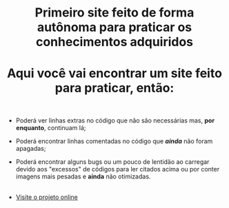 <h1 align="center">Primeiro site feito de forma autônoma para praticar os conhecimentos adquiridos</h1>

<h1 align="center">Aqui você vai encontrar um site feito para praticar, então:</h1><br>

- Poderá ver linhas extras no código que não são necessárias mas, **por enquanto**, continuam lá;<br>
- Poderá encontrar linhas comentadas no código que ***ainda*** não foram apagadas;<br>
- Poderá encontrar alguns bugs ou um pouco de lentidão ao carregar devido aos "excessos" de códigos para ler citados acima ou por conter imagens mais pesadas e **ainda** não otimizadas.<br><br>


- [Visite o projeto online](https://yourik1.github.io/first-site/)
